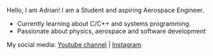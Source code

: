 Hello, I am Adrian!
I am a Student and aspiring Aerospace Engineer.
- Currently learning about C/C++ and systems programming.
- Passionate about physics, aerospace and software development

My social media:
[Youtube channel](https://www.youtube.com/channel/UCy9HcaOuGYQmimD93dLRq1g) | 
[Instagram](https://www.instagram.com/adrian5400isp?utm_source=ig_web_button_share_sheet&igsh=ZDNlZDc0MzIxNw==) 
